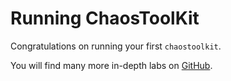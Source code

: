 # Running ChaosToolKit

Congratulations on running your first `chaostoolkit`.

You will find many more in-depth labs on [GitHub](https://github.com/chaostoolkit/walkthrough).